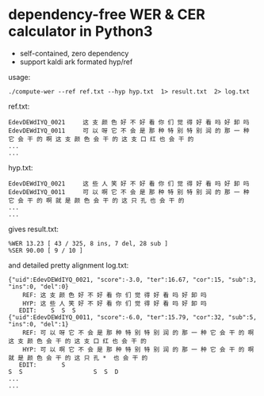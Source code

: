 # dependency-free WER & CER calculator in Python3
* self-contained, zero dependency
* support kaldi ark formated hyp/ref

usage:
```
./compute-wer --ref ref.txt --hyp hyp.txt  1> result.txt  2> log.txt
```

ref.txt:
```
EdevDEWdIYQ_0021	 这 支 颜 色 好 不 好 看 你 们 觉 得 好 看 吗 好 卸 吗
EdevDEWdIYQ_0011	 可 以 呀 它 不 会 是 那 种 特 别 特 别 润 的 那 一 种 它 会 干 的 啊 这 支 颜 色 会 干 的 这 支 口 红 也 会 干 的
...
...
```

hyp.txt:
```
EdevDEWdIYQ_0021	 这 些 人 笑 好 不 好 看 你 们 觉 得 好 看 吗 好 卸 吗
EdevDEWdIYQ_0011	 可 以 啊 它 不 会 是 那 种 特 别 特 别 润 的 那 一 种 它 会 干 的 啊 就 是 颜 色 会 干 的 这 只 孔 也 会 干 的
...
...
```

gives result.txt:
```
%WER 13.23 [ 43 / 325, 8 ins, 7 del, 28 sub ]
%SER 90.00 [ 9 / 10 ]
```

and detailed pretty alignment log.txt:
```
{"uid":EdevDEWdIYQ_0021, "score":-3.0, "ter":16.67, "cor":15, "sub":3, "ins":0, "del":0}
    REF: 这 支 颜 色 好 不 好 看 你 们 觉 得 好 看 吗 好 卸 吗 
    HYP: 这 些 人 笑 好 不 好 看 你 们 觉 得 好 看 吗 好 卸 吗 
   EDIT:    S  S  S                                                                    
{"uid":EdevDEWdIYQ_0011, "score":-6.0, "ter":15.79, "cor":32, "sub":5, "ins":0, "del":1}
    REF: 可 以 呀 它 不 会 是 那 种 特 别 特 别 润 的 那 一 种 它 会 干 的 啊 这 支 颜 色 会 干 的 这 支 口 红 也 会 干 的 
    HYP: 可 以 啊 它 不 会 是 那 种 特 别 特 别 润 的 那 一 种 它 会 干 的 啊 就 是 颜 色 会 干 的 这 只 孔 *  也 会 干 的 
   EDIT:       S                                                              S  S                    S  S  D                  
...
...
```